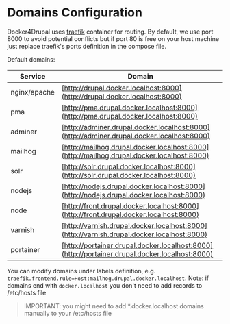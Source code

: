 # Domains Configuration

Docker4Drupal uses [traefik](https://hub.docker.com/_/traefik/) container for routing. By default, we use port 8000 to avoid potential conflicts but if port 80 is free on your host machine just replace traefik's ports definition in the compose file.

Default domains:

| Service | Domain | 
| ------- | ------ | 
| nginx/apache | [http://drupal.docker.localhost:8000](http://drupal.docker.localhost:8000)                     |
| pma          | [http://pma.drupal.docker.localhost:8000](http://pma.drupal.docker.localhost:8000)             |
| adminer      | [http://adminer.drupal.docker.localhost:8000](http://adminer.drupal.docker.localhost:8000)     |
| mailhog      | [http://mailhog.drupal.docker.localhost:8000](http://mailhog.drupal.docker.localhost:8000)     |
| solr         | [http://solr.drupal.docker.localhost:8000](http://solr.drupal.docker.localhost:8000)           |
| nodejs       | [http://nodejs.drupal.docker.localhost:8000](http://nodejs.drupal.docker.localhost:8000)       |
| node         | [http://front.drupal.docker.localhost:8000](http://front.drupal.docker.localhost:8000)         |
| varnish      | [http://varnish.drupal.docker.localhost:8000](http://varnish.drupal.docker.localhost:8000)     |
| portainer    | [http://portainer.drupal.docker.localhost:8000](http://portainer.drupal.docker.localhost:8000) |

You can modify domains under labels definition, e.g. `traefik.frontend.rule=Host:mailhog.drupal.docker.localhost`. Note: if domains end with `docker.localhost` you don't need to add records to /etc/hosts file

> IMPORTANT: you might need to add *.docker.localhost domains manually to your /etc/hosts file 
